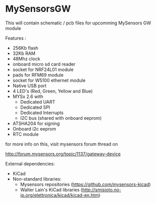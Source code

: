 # MySensorsGW

This will contain schematic / pcb files for upcomming MySensors GW module

Features :
- 256Kb flash
- 32Kb RAM
- 48Mhz clock
- onboard micro sd card reader
- socket for NRF24L01 module
- pads for RFM69 module
- socket for W5100 ethernet module
- Native USB port
- 4 LED's (Red, Green, Yellow and Blue)
- MYSx 2.6 with
  - Dedicated UART
  - Dedicated SPI
  - Dedicated Interrupts
  - I2C bus (shared with onboard eeprom)
- ATSHA204 for signing
- Onboard i2c eeprom
- RTC module

for more info on this, visit mysensors forum thread on

http://forum.mysensors.org/topic/1137/gateway-device

External dependencies:
- KiCad
- Non-standard libraries:
  - Mysensors repositories (https://github.com/mysensors-kicad)
  - Walter Lain's KiCad libraries (http://smisioto.no-ip.org/elettronica/kicad/kicad-en.htm)
